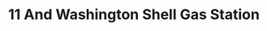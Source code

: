 ---
title: "11 And Washington Shell Gas Station"
url: /royal-oak/11-and-washington-shell-gas-station/
shop: convenience
---